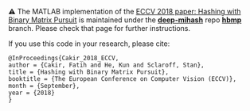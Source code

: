 :warning: The MATLAB implementation of the [ECCV 2018 paper: Hashing with Binary Matrix Pursuit](http://openaccess.thecvf.com/content_ECCV_2018/html/Fatih_Cakir_Hashing_with_Binary_ECCV_2018_paper.html) is maintained under the **[deep-mihash](https://github.com/fcakir/deep-mihash)** repo **[hbmp](https://github.com/fcakir/deep-mihash/tree/hbmp)** branch. 
Please check that page for further instructions. 

If you use this code in your research, please cite:
```
@InProceedings{Cakir_2018_ECCV,
author = {Cakir, Fatih and He, Kun and Sclaroff, Stan},
title = {Hashing with Binary Matrix Pursuit},
booktitle = {The European Conference on Computer Vision (ECCV)},
month = {September},
year = {2018}
}
```
